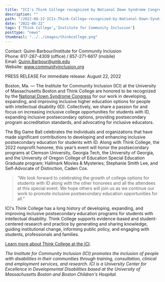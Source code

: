 ```yaml
---
title: "ICI's Think College recognized by National Down Syndrome Congress at this year’s Big Game Ball "
description: ""
path: "/2022-08-22-ICIs-Think-College-recognized-by-National-Down-Syndrome-Congress"
date: "2022-08-22"
tags: ['Think College','Institute for Community Inclusion']
posttype: "news"
thumbnail: "../../images/thinkcollege.png"
---
```

Contact: Quinn Barbour/Institute for Community Inclusion  
Phone: 617-287-4309 (office) / 857-271-6617 (mobile)  
Email: Quinn.Barbour@umb.edu  
Website: www.communityinclusion.org  

PRESS RELEASE 
For immediate release: August 22, 2022


Boston, Ma. — The Institute for Community Inclusion (ICI) at the University of Massachusetts Boston and Think College are honored to be recognized by the [National Down Syndrome Congress](https://www.ndsccenter.org/) for our work in developing, expanding, and improving inclusive higher education options for people with intellectual disability (ID). Collectively, we share a passion for and focus on increasing inclusive college opportunities for students with ID, expanding inclusive postsecondary options, providing postsecondary program accreditation standards, and advocating for inclusive educators.

The Big Game Ball celebrates the individuals and organizations that have made significant contributions to developing and enhancing inclusive postsecondary education for students with ID. Along with Think College, the 2022 nonprofit honoree, this year’s event will honor the postsecondary programs at Clemson University, Georgia Tech, the University of Georgia, and the University of Oregon College of Education Special Education Graduate program; Hallmark Movies & Mysteries; Stephanie Smith Lee, and Self-Advocate of Distinction, Caden Cox.

> “We look forward to celebrating the growth of college options for students with ID along with the other honorees and all the attendees at this special event. We hope others will join us as we continue our work to promote inclusive postsecondary education opportunities for all.”

ICI's Think College has a long history of developing, expanding, and improving inclusive postsecondary education programs for students with intellectual disability. Think College supports evidence-based and student-centered research and practice by generating and sharing knowledge, guiding institutional change, informing public policy, and engaging with students, professionals and families.

[Learn more about Think College at the ICI](https://thinkcollege.net/).

*The Institute for Community Inclusion (ICI) promotes the inclusion of people with disabilities in their communities through training, consultation, clinical and employment services, and research. ICI is a University Center for Excellence in Developmental Disabilities based at the University of Massachusetts Boston and Boston Children's Hospital.*